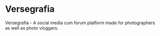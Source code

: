 # Versegrafia
Versegrafia - A social media cum forum platform made for photographers as well as photo vloggers.
